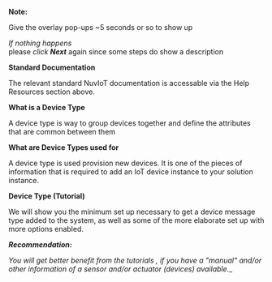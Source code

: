 **Note:**  

Give the overlay pop-ups ~5 seconds or so to show up  

_If nothing happens_  
    please _click **Next**_ again since some steps do show a description  
  
**Standard Documentation**

The relevant standard NuvIoT documentation is accessable via the Help Resources section above.

**What is a Device Type**

A device type is way to group devices together and define the attributes that are common between them

**What are Device Types used for**

A device type is used provision new devices.  It is one of the pieces of information that is required to add an IoT device instance to your solution instance.

**Device Type (Tutorial)**

We will show you the minimum set up necessary to get a device message type added to the system, as well as some of the more elaborate set up with more options enabled.

**_Recommendation:_**

_You will get better benefit from the tutorials , if you have a "manual" and/or other information of a sensor and/or actuator (devices) available.__
